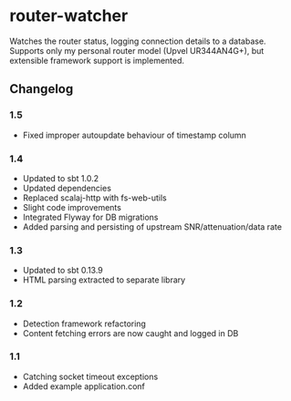 router-watcher
==============

Watches the router status, logging connection details to a database.
Supports only my personal router model (Upvel UR344AN4G+), but extensible framework support is implemented.

Changelog
---------
### 1.5
* Fixed improper autoupdate behaviour of timestamp column

### 1.4
* Updated to sbt 1.0.2
* Updated dependencies
* Replaced scalaj-http with fs-web-utils
* Slight code improvements
* Integrated Flyway for DB migrations
* Added parsing and persisting of upstream SNR/attenuation/data rate

### 1.3
* Updated to sbt 0.13.9
* HTML parsing extracted to separate library

### 1.2
* Detection framework refactoring
* Content fetching errors are now caught and logged in DB

### 1.1
* Catching socket timeout exceptions
* Added example application.conf
